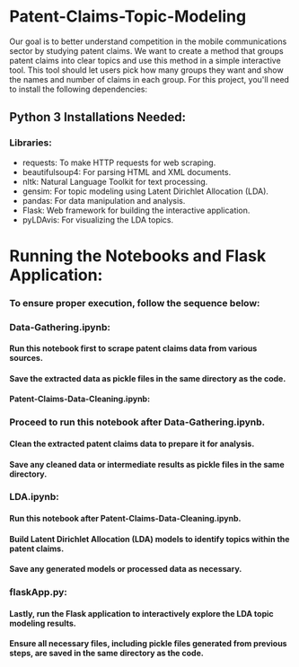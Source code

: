 # Patent-Claims-Topic-Modeling
Our goal is to better understand competition in the mobile communications sector by studying patent claims. We want to create a method that groups patent claims into clear topics and use this method in a simple interactive tool. This tool should let users pick how many groups they want and show the names and number of claims in each group.
For this project, you'll need to install the following dependencies:

## Python 3 Installations Needed:
###  Libraries:
- requests: To make HTTP requests for web scraping.
- beautifulsoup4: For parsing HTML and XML documents.
- nltk: Natural Language Toolkit for text processing.
- gensim: For topic modeling using Latent Dirichlet Allocation (LDA).
- pandas: For data manipulation and analysis.
- Flask: Web framework for building the interactive application.
- pyLDAvis: For visualizing the LDA topics.

# Running the Notebooks and Flask Application:
### To ensure proper execution, follow the sequence below:

### Data-Gathering.ipynb:
#### Run this notebook first to scrape patent claims data from various sources.
#### Save the extracted data as pickle files in the same directory as the code.
#### Patent-Claims-Data-Cleaning.ipynb:
### Proceed to run this notebook after Data-Gathering.ipynb.
#### Clean the extracted patent claims data to prepare it for analysis.
####  Save any cleaned data or intermediate results as pickle files in the same directory.
### LDA.ipynb:
#### Run this notebook after Patent-Claims-Data-Cleaning.ipynb.
#### Build Latent Dirichlet Allocation (LDA) models to identify topics within the patent claims.
#### Save any generated models or processed data as necessary.
### flaskApp.py:
#### Lastly, run the Flask application to interactively explore the LDA topic modeling results.
#### Ensure all necessary files, including pickle files generated from previous steps, are saved in the same directory as the code.
